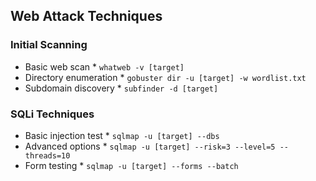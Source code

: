 ## Web Attack Techniques

### Initial Scanning
* Basic web scan
        * `whatweb -v [target]`
* Directory enumeration
        * `gobuster dir -u [target] -w wordlist.txt`
* Subdomain discovery
        * `subfinder -d [target]`

### SQLi Techniques
* Basic injection test
        * `sqlmap -u [target] --dbs`
* Advanced options
        * `sqlmap -u [target] --risk=3 --level=5 --threads=10`
* Form testing
        * `sqlmap -u [target] --forms --batch`